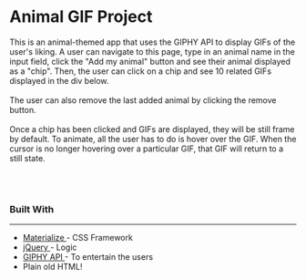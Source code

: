 <h1>Animal GIF Project</h1>
<p>This is an animal-themed app that uses the GIPHY API to display GIFs of the user's liking. A user can navigate to this page, type in an animal name in the input field, click the "Add my animal" button and see their animal displayed as a "chip". Then, the user can click on a chip and see 10 related GIFs displayed in the div below.<br><br>The user can also remove the last added animal by clicking the remove button.<br><br>Once a chip has been clicked and GIFs are displayed, they will be still frame by default. To animate, all the user has to do is hover over the GIF. When the cursor is no longer hovering over a particular GIF, that GIF will return to a still state.</p>
<br><br>
<h3>Built With</h3>
<hr>
<ul>
  <li><a href="http://materializecss.com/">Materialize </a> - CSS Framework</li>
  <li><a href="http://jquery.com/">jQuery </a> - Logic</li>
  <li><a href="https://developers.giphy.com/">GIPHY API </a> - To entertain the users</li>
  <li>Plain old HTML!</li>
</ul>
